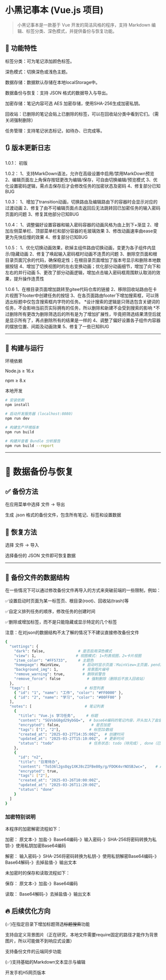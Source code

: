 # 小黑记事本 (Vue.js 项目)

> 小黑记事本是一款基于 Vue 开发的简洁风格的程序，支持 Markdown 编辑、标签分类、深色模式，并提供备份与恢复功能。


## 🚀 功能特性

标签分类：可为笔记添加颜色标签。

深色模式：切换深色或浅色主题。

数据存储：数据默认存储在本地localStorage中。

数据备份与恢复：支持 JSON 格式的数据导入与导出。

加密存储：笔记内容可选 AES 加密存储，使用SHA-256生成加密私钥。

回收站：已删除的笔记会贴上已删除的标签，可以在回收站分类中看到它们。（需关闭强制删除）

任务管理：支持笔记状态标记，如待办、已完成等。

## 🔃 版本更新日志
1.0.1：
初版

1.0.2：
1、支持MarkDown语法，允许在高级设置中启用/禁用MarkDown预览
2、编辑页面左上角保存按钮更改为编辑/保存，可自由切换编辑/预览模式
3、优化设置密码逻辑，需点击保存后才会修改任务的加密状态及密码
4、修复部分已知BUG

1.0.3：
1、增加了transition动画，切换路由及编辑路由下的容器时会显示对应的过渡动画
2、修复了由不可编辑页面点击返回后无法跳转回已加密任务的输入密码页面的问题
3、修复其他部分已知BUG

1.0.4：
1、调整偏好设置容器和输入密码容器的动画风格为由上到下+渐显
2、增加左侧菜单栏、顶部菜单栏和部分容器的毛玻璃效果
3、修改动画速率由ease变更为先快后慢的效果
4、修复部分已知BUG

1.0.5：
1、优化切换动画效果，砍掉主组件路由切换动画，变更为各子组件内显示/隐藏动画
2、修复了唤起输入密码框时动画不连贯的问题
3、删除空页面和根目录页面冗余的代码，确保稳定性；在根目录页面增加了版本号显示和删除本地数据按钮
4、增加了切换视图时的左右变换动画；优化部分动画细节，增加了向下和左右的并行动画
5、更改了部分动画逻辑，增加点击输入密码框周围默认取消的效果，提升操作连贯性

1.0.6
1、在根目录页面增加跳转至gitee代码仓库的链接
2、移除回收站路由在卡片视图下footer中创建任务的按钮
3、在各页面路由footer下增加搜索框，可以筛选出标题中仅包含搜索框内字符的任务。
*设计搜索的逻辑是只筛选包含关键词的任务，不会影响当前页实际拥有的任务，所以删除和新建不会受到搜索的影响
*不过删除所有更改为删除筛选后的所有是为了增加扩展性，毕竟把筛选结果清空后就是显示所有了，再点删除所有的结果是一样的
4、调整了偏好设置各子组件内容器的摆放位置、间距及动画效果
5、修复了一些已知BUG

---

## 🔧 构建与运行

环境依赖

Node.js ≥ 16.x

npm ≥ 8.x


本地开发
``` bash
# 安装依赖
npm install

# 启动开发服务器 (localhost:8080)
npm run dev

# 构建生产环境版本
npm run build

# 构建并查看 Bundle 分析报告
npm run build --report
```

---

# 📁 数据备份与恢复

## ✅ 备份方法

在应用菜单中选择 文件 → 导出

生成 .json 格式的备份文件，包含所有笔记、标签和设置数据


## 🔄 恢复方法

选择 文件 → 导入

选择备份的 JSON 文件即可恢复数据


---

## 📄 备份文件的数据结构

在一些情况下可以通过修改备份文件再导入的方式来突破前端的一些限制，例如：

✅设置启动时页面为某一标签页、根目录(root)、回收站(trash)等

✅自定义排列任务的顺序，修改任务的创建时间

✅删除或增加标签，而不是只能隐藏或显示特定的几个标签

注意：在对json的数据结构不太了解的情况下不建议直接修改备份文件
``` bash
{
  "settings": {
    "dark": false,               # 是否启用深色模式
    "view": 1,                  # 视图模式: 1=列表视图，2=卡片视图
    "item_color": "#FF5733",     # 主题色
    "homepage": MainView,          # 启动时显示页面：MainView=主页面，pending=待完成，completed=已完成
    "background_img": 1,           # 背景图片编号
    "remove_warning": true,        # 删除前警告
    "remove_force": false            # 强制删除（删除后不放入回收站）
  },
  "tags": [                         # 标签列表
    { "id": "1", "name": "工作", "color": "#FF0000" },
    { "id": "2", "name": "学习", "color": "#00FF00" }
  ],
  "notes": [                        # 笔记列表
    {
      "title": "Vue.js 学习任务",     # 标题
      "content": "SGVsbG8gd29ybGQ=",  # base64编码的笔记内容，开头加入了盐值："BLACKNOTE@"
      "encrypted": false,              # 是否加密
      "tags": ["1", "2"],             # 标签ID数组
      "created_at": "2025-03-27T14:35:00Z",  # 创建时间
      "updated_at": "2025-03-27T15:10:00Z",  # 更新时间
      "status": "todo"                # 任务状态: todo（待完成）, done（已完成）, remove（标记删除）
    },
    {
      "id": "n2",
      "title": "日常待办",
      "content": "To536l2gsOqy1XKJ8cZIFBe80y/g/FDOK4vrNOSBJwc=",    # AES加密的笔记内容，密码默认为空
      "encrypted": true,
      "tags": ["2"],
      "created_at": "2025-03-26T10:00:00Z",
      "updated_at": "2025-03-26T11:20:00Z",
      "status": "done"
    }
  ]
}
```
### 加密特别说明

本程序的加密解密流程如下：

加密：
原文本-》加盐-》Base64编码-》输入密码-》SHA-256将密码转换为私钥-》使用私钥加密Base64编码

解密：
输入密码-》SHA-256将密码转换为私钥-》使用私钥解密Base64编码-》Base64解码-》去掉盐值-》输出文本

未加密时的保存和读取流程如下：

保存：
原文本-》加盐-》Base64编码

读取：
Base64解码-》去掉盐值-》输出文本

## 🔥 后续优化方向
(✅)在指定目录下增加标题筛选~~标题搜索~~功能

支持自定义背景图片（正在研究，本地文件需要require固定的路径才能作为背景图片，所以可能做不到响应式设置）

支持备份文件的云端同步功能

(✅)支持基础的Markdown文本显示与编辑

开发手机H5网页版本
